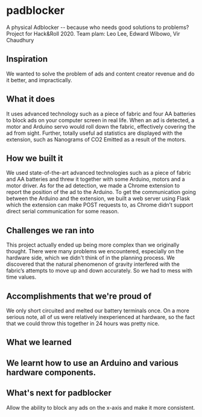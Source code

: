 # padblocker
A physical Adblocker -- because who needs good solutions to problems?
Project for Hack&Roll 2020.
Team plam: Leo Lee, Edward Wibowo, Vir Chaudhury

## Inspiration
We wanted to solve the problem of ads and content creator revenue and do it better, and impractically.

## What it does
It uses advanced technology such as a piece of fabric and four AA batteries to block ads on your computer screen in real life. When an ad is detected, a motor and Arduino servo would roll down the fabric, effectively covering the ad from sight. Further, totally useful ad statistics are displayed with the extension, such as Nanograms of CO2 Emitted as a result of the motors.

## How we built it
We used state-of-the-art advanced technologies such as a piece of fabric and AA batteries and threw it together with some Arduino, motors and a motor driver. As for the ad detection, we made a Chrome extension to report the position of the ad to the Arduino. To get the communication going between the Arduino and the extension, we built a web server using Flask which the extension can make POST requests to, as Chrome didn’t support direct serial communication for some reason.

## Challenges we ran into
This project actually ended up being more complex than we originally thought. There were many problems we encountered, especially on the hardware side, which we didn't think of in the planning process. We discovered that the natural phenomenon of gravity interfered with the fabric’s attempts to move up and down accurately. So we had to mess with time values.

## Accomplishments that we're proud of
We only short circuited and melted our battery terminals once. On a more serious note, all of us were relatively inexperienced at hardware, so the fact that we could throw this together in 24 hours was pretty nice.

## What we learned
## We learnt how to use an Arduino and various hardware components.

## What's next for padblocker
Allow the ability to block any ads on the x-axis and make it more consistent.

